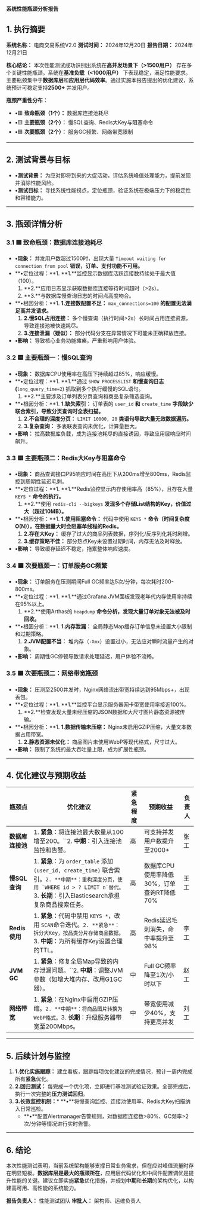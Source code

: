 **系统性能瓶颈分析报告**

## **1. 执行摘要**

**系统名称：** 电商交易系统V2.0
**测试时间：** 2024年12月20日
**报告日期：** 2024年12月21日

**核心结论：**
本次性能测试成功识别出系统在**高并发场景下（>1500用户）** 存在多个关键性能瓶颈。系统在**基准负载（<1000用户）** 下表现稳定，满足性能要求。主要瓶颈集中于**数据库层**和**应用层代码效率**。通过实施本报告提出的优化建议，系统预计可稳定支持**2500+** 并发用户。

**瓶颈严重性分布：**

* **•**🟥 **致命瓶颈（1个）：** 数据库连接池耗尽
* **•**🟨 **主要瓶颈（2个）：** 慢SQL查询、Redis大Key与阻塞命令
* **•**🟦 **次要瓶颈（2个）：** 服务GC频繁、网络带宽限制

---

## **2. 测试背景与目标**

* **•测试背景：** 为应对即将到来的大促活动，评估系统峰值处理能力，提前发现并消除性能风险。
* **•测试目标：** 寻找系统性能拐点，定位瓶颈，验证系统在极端压力下的稳定性和容错能力。

---

## **3. 瓶颈详情分析**

### **3.1 🟥 致命瓶颈：数据库连接池耗尽**

* **•现象：** 并发用户数超过1500时，出现大量 `Timeout waiting for connection from pool` **错误，订单、支付功能不可用。**
* **•定位过程：**1. **1.**监控显示数据库活跃连接数持续处于最大值（100）。
  1. **2.**应用日志显示获取数据库连接等待时间超时（>2s）。
  2. **3.**与数据库慢查询日志的时间点高度吻合。
* **•根因分析：**1. **1.连接数配置不足：** `max_connections=100` **的配置无法满足高并发请求。**
  1. **2.慢SQL占用连接：** 多个慢查询（执行时间>2s）长时间占用连接资源，导致连接池被快速耗尽。
  2. **3.连接泄漏（疑似）：** 部分代码分支在异常情况下可能未正确释放连接。
* **•影响：** 导致核心业务功能瘫痪，严重影响用户体验。

### **3.2 🟨 主要瓶颈一：慢SQL查询**

* **•现象：** 数据库CPU使用率在高压下持续超过85%，响应缓慢。
* **•定位过程：**1. **1.**通过 `SHOW PROCESSLIST` **和慢查询日志 (**`long_query_time=2`) 抓取到多个执行缓慢的SQL语句。
  1. **2.**主要涉及订单列表分页查询和商品复杂筛选查询。
* **•根因分析：**1. **1.缺失索引：** 订单表的 `user_id` **和** `create_time` **字段缺少联合索引，导致分页查询时全表扫描。**
  1. **2.不合理的深度分页：** `LIMIT 10000, 20` **类语句导致大量无效数据遍历。**
  2. **3.复杂查询：** 多表联表查询未优化，计算量巨大。
* **•影响：** 拉高数据库负载，成为连接池耗尽的直接诱因，导致应用层响应时间飙升。

### **3.3 🟨 主要瓶颈二：Redis大Key与阻塞命令**

* **•现象：** 商品查询接口P95响应时间在高压下从200ms增至800ms，Redis监控到周期性延迟毛刺。
* **•定位过程：**1. **1.**Redis监控显示内存使用率高（85%），且存在大量 `KEYS *` **命令的执行。**
  1. **2.**使用 `redis-cli --bigkeys` **发现多个存储List结构的Key，价值过大（超过10MB）。**
* **•根因分析：**1. **1.使用阻塞命令：** 代码中使用 `KEYS *` **命令（时间复杂度O(N)），在数据量大时会阻塞单线程的Redis。**
  1. **2.存在大Key：** 缓存了过大的商品列表数据，序列化/反序列化耗时剧增。
  2. **3.缓存策略不佳：** 部分热点Key未设置过期时间，内存无法及时释放。
* **•影响：** 导致缓存延迟不稳定，拖累整体响应速度。

### **3.4 🟦 次要瓶颈一：订单服务GC频繁**

* **•现象：** 订单服务在压测期间Full GC频率达5次/分钟，每次耗时200-800ms。
* **•定位过程：**1. **1.**通过Grafana JVM面板发现老年代内存使用率持续在95%以上。
  1. **2.**使用Arthas的 `heapdump` **命令分析，发现大量订单对象无法被及时回收。**
* **•根因分析：**1. **1.内存泄漏：** 全局静态Map缓存订单信息未设置大小限制和过期策略。
  1. **2.JVM配置不当：** 堆内存（`-Xmx`）设置过小，无法应对瞬时流量产生的对象。
* **•影响：** 周期性GC停顿导致请求处理延迟，用户体验不流畅。

### **3.5 🟦 次要瓶颈二：网络带宽瓶颈**

* **•现象：** 压测至2500并发时，Nginx网络流出带宽持续达到95Mbps+，出现丢包。
* **•定位过程：**1. **1.**监控平台显示服务器网卡带宽使用率接近100%。
  1. **2.**检查发现大量未经压缩的JSON数据和大尺寸图片静态资源被传输。
* **•根因分析：**1. **1.数据传输未压缩：** Nginx未启用GZIP压缩，大量文本数据占用带宽。
  1. **2.静态资源未优化：** 商品图片未使用WebP等现代格式，尺寸过大。
* **•影响：** 限制了系统的最大吞吐量上限，成为扩展性瓶颈。

---

## **4. 优化建议与预期收益**

| 瓶颈点                 | 优化建议                                                                                                                                                                                                                         | 紧急程度 | 预期收益                                  | 负责人 |
| ---------------------- | -------------------------------------------------------------------------------------------------------------------------------------------------------------------------------------------------------------------------------- | -------- | ----------------------------------------- | ------ |
| **数据库连接池** | 1. **紧急**：将连接池最大数量从100增至200。``2. **中期**：引入连接池监控和告警。                                                                                                                              | 高       | 可支持并发用户数提升至2000+               | 张工   |
| **慢SQL查询**    | 1. **紧急**：为 `order_table` 添加 `(user_id, create_time)` 联合索引。``2. **中期**：重构深度分页，使用 `WHERE id > ? LIMIT n`替代。``3. **长期**：引入Elasticsearch承担复杂商品搜索任务。 | 高       | 数据库CPU使用率降低30%，订单查询RT降低70% | 王工   |
| **Redis使用**    | 1. **紧急**：代码中禁用 `KEYS *`，改用 `SCAN`命令迭代。``2. **紧急**：拆分大Key，按品类分片存储商品数据。``3. **中期**：为所有缓存Key设置合理的TTL。                                         | 高       | Redis延迟毛刺消失，命中率提升至98%        | 李工   |
| **JVM GC**       | 1. **紧急**：修复全局Map导致的内存泄漏问题。``2. **中期**：调整JVM参数（如增大堆内存、改用G1GC器）。                                                                                                          | 中       | Full GC频率降至1次/小时以下               | 赵工   |
| **网络带宽**     | 1. **紧急**：在Nginx中启用GZIP压缩。``2. **中期**：将商品图片转换为WebP格式。``3. **长期**：升级服务器带宽至200Mbps。                                                                            | 中       | 带宽使用减少40%，支持更高并发             | 刘工   |

---

## **5. 后续计划与监控**

1. **1.优化实施跟踪：** 建立看板，跟踪每项优化建议的完成情况，预计一周内完成所有**紧急**优化。
2. **2.回归测试：** 每完成一个优化项，立即进行基准测试验证效果。全部完成后，执行一次完整的**压力测试回归**。
3. **3.长效监控机制：*** **•**将慢查询监控、连接池使用率、Redis大Key扫描纳入日常巡检。
   * **•**配置Alertmanager告警规则，对数据库连接数>80%、GC频率>2次/分钟等情况进行实时告警。

---

## **6. 结论**

本次性能测试表明，当前系统架构能够支撑日常业务需求，但在应对峰值流量时存在明显短板。**数据库层是最大的瓶颈所在**，应用层代码优化和中间件配置调优是提升性能的关键。建议立即实施**紧急**优化措施，并规划**中期**和**长期**的架构优化，以构建高可用、高性能的系统能力。

**报告负责人：** 性能测试团队
**审批人：** 架构师、运维负责人

